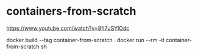 # containers-from-scratch

https://www.youtube.com/watch?v=8fi7uSYlOdc

docker build --tag container-from-scratch .
docker run --rm -it container-from-scratch sh